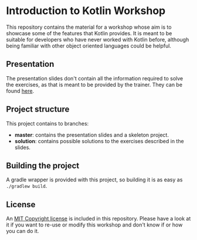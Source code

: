 # Introduction to Kotlin Workshop

This repository contains the material for a workshop whose aim is to showcase some of the features
that Kotlin provides. It is meant to be suitable for developers who have never worked with Kotlin
before, although being familiar with other object oriented languages could be helpful.

## Presentation

The presentation slides don't contain all the information required to solve the exercises, as
that is meant to be provided by the trainer. They can be found 
[here](https://gitpitch.com/xalvarez/introduction-to-kotlin).

## Project structure

This project contains to branches:

- **master**: contains the presentation slides and a skeleton project.
- **solution**: contains possible solutions to the exercises described in the slides.

## Building the project

A gradle wrapper is provided with this project, so building it is as easy as `./gradlew build`.

## License

An [MIT Copyright license](https://github.com/xalvarez/introduction-to-kotlin/blob/master/LICENSE)
is included in this repository. Please have a look at it if you want to re-use or modify this
workshop and don't know if or how you can do it. 
